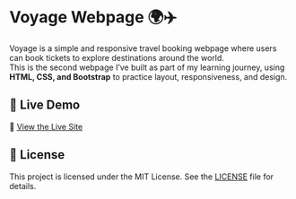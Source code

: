 # Voyage Webpage 🌍✈️

Voyage is a simple and responsive travel booking webpage where users can book tickets to explore destinations around the world.  
This is the second webpage I’ve built as part of my learning journey, using **HTML, CSS, and Bootstrap** to practice layout, responsiveness, and design.

## 🚀 Live Demo

🔗 [View the Live Site](https://zaidn4.github.io/Voyage/)

## 📄 License

This project is licensed under the MIT License. See the [LICENSE](LICENSE) file for details.
